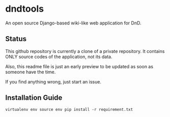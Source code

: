 dndtools
==========

An open source Django-based wiki-like web application for DnD.

Status
------
This github repository is currently a clone of a private repository. It contains ONLY source codes of the application, not its data. 

Also, this readme file is just an early preview to be updated as soon as someone have the time. 

If you find anything wrong, just start an issue.

Installation Guide
-----------------

`
    virtualenv env
    source env
    pip install -r requirement.txt
`

